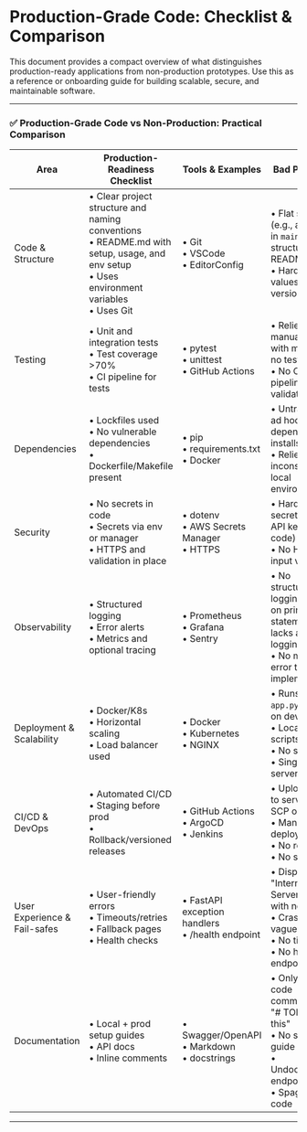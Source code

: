 # Production-Grade Code: Checklist & Comparison

This document provides a compact overview of what distinguishes production-ready applications from non-production prototypes. Use this as a reference or onboarding guide for building scalable, secure, and maintainable software.

---

### ✅ Production-Grade Code vs Non-Production: Practical Comparison

| Area                     | Production-Readiness Checklist | Tools & Examples | Bad Practices |
|--------------------------|-------------------------------|------------------|----------------|
| Code & Structure         | • Clear project structure and naming conventions<br>• README.md with setup, usage, and env setup<br>• Uses environment variables<br>• Uses Git | • Git<br>• VSCode<br>• EditorConfig | • Flat scripts (e.g., all code in `main.py`), no structure or README<br>• Hardcoded values and no version control |
| Testing                  | • Unit and integration tests<br>• Test coverage >70%<br>• CI pipeline for tests | • pytest<br>• unittest<br>• GitHub Actions | • Relies on manual checks with minimal or no tests<br>• No CI pipeline for validation |
| Dependencies             | • Lockfiles used<br>• No vulnerable dependencies<br>• Dockerfile/Makefile present | • pip<br>• requirements.txt<br>• Docker | • Untracked or ad hoc dependency installs<br>• Relies on inconsistent local environments |
| Security                 | • No secrets in code<br>• Secrets via env or manager<br>• HTTPS and validation in place | • dotenv<br>• AWS Secrets Manager<br>• HTTPS | • Hardcoded secrets (e.g., API keys in code)<br>• No HTTPS or input validation |
| Observability            | • Structured logging<br>• Error alerts<br>• Metrics and optional tracing | • Prometheus<br>• Grafana<br>• Sentry | • No structured logging; relies on print statements or lacks any logging<br>• No metrics or error tracking implemented |
| Deployment & Scalability | • Docker/K8s<br>• Horizontal scaling<br>• Load balancer used | • Docker<br>• Kubernetes<br>• NGINX | • Runs `python app.py` directly on dev laptop<br>• Local-only scripts<br>• No scaling<br>• Single-server setup |
| CI/CD & DevOps           | • Automated CI/CD<br>• Staging before prod<br>• Rollback/versioned releases | • GitHub Actions<br>• ArgoCD<br>• Jenkins | • Uploads files to server via SCP or FTP<br>• Manual deployment<br>• No rollback<br>• No staging |
| User Experience & Fail-safes | • User-friendly errors<br>• Timeouts/retries<br>• Fallback pages<br>• Health checks | • FastAPI exception handlers<br>• /health endpoint | • Displays "Internal Server Error" with no context<br>• Crashes or vague errors<br>• No timeouts<br>• No health endpoints |
| Documentation            | • Local + prod setup guides<br>• API docs<br>• Inline comments | • Swagger/OpenAPI<br>• Markdown<br>• docstrings | • Only has code comments like "# TODO fix this"<br>• No setup guide<br>• Undocumented endpoints<br>• Spaghetti code |
---
